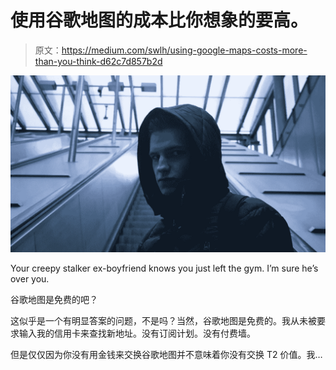# 使用谷歌地图的成本比你想象的要高。

> 原文：<https://medium.com/swlh/using-google-maps-costs-more-than-you-think-d62c7d857b2d>

![](img/6855cd1dfce74670f6489e9a91955b7e.png)

Your creepy stalker ex-boyfriend knows you just left the gym. I’m sure he’s over you.

谷歌地图是免费的吧？

这似乎是一个有明显答案的问题，不是吗？当然，谷歌地图是免费的。我从未被要求输入我的信用卡来查找新地址。没有订阅计划。没有付费墙。

但是仅仅因为你没有用金钱来交换谷歌地图并不意味着你没有交换 T2 价值。我…
